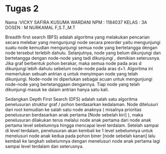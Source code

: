 # Tugas 2
Nama :VICKY SAFIRA KUSUMA WARDANI
NPM : 1184037
KELAS : 3A
DOSEN : M NURKAMAL F,S.T.,M.T

  Breadth first search (BFS) adalah algoritma yang melakukan pencarian secara melebar yang mengunjungi node secara preorder yaitu mengunjungi suatu node kemudian mengunjungi semua node yang bertetangga dengan node tersebut terlebih dahulu. Selanjutnya, node yang belum dikunjungi dan bertetangga dengan node-node yang tadi dikunjungi , demikian seterusnya. Jika graf berbentuk pohon berakar, maka semua node pada aras d dikunjungi lebih dahulu sebelum node-node pada aras d+1. 
  Algoritma ini memerlukan sebuah antrian q untuk menyimpan node yang telah dikunjungi. Node-node ini diperlukan sebagai acuan untuk mengunjungi node-node yang bertetanggaan dengannya. Tiap node yang telah dikunjungi masuk ke dalam antrian hanya satu kali. 

  Sedangkan  Depth First Search (DFS) adalah salah satu algoritma penelusuran struktur graf / pohon berdasarkan kedalaman. Node ditelusuri dari root kemudian ke salah satu node anaknya ( misalnya prioritas penelusuran berdasarkan anak pertama [Node sebelah kiri] ), maka penelusuran dilakukan terus melalui node anak pertama dari node anak pertama level sebelumnya hingga mencapai level terdalam. 
  Setelah sampai di level terdalam, penelusuran akan kembali ke 1 level sebelumnya untuk menelusuri node anak kedua pada pohon biner [node sebelah kanan] lalu kembali ke langkah sebelumnya dengan menelusuri node anak pertama lagi sampai level terdalam dan seterusnya.
